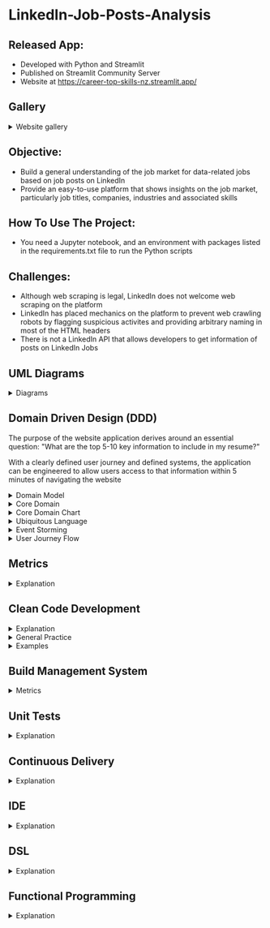 # LinkedIn-Job-Posts-Analysis

## Released App:
- Developed with Python and Streamlit
- Published on Streamlit Community Server
- Website at https://career-top-skills-nz.streamlit.app/

## Gallery
<details> 
 <summary> Website gallery </summary>

 ## Website Front Page: Home
 ![image](https://github.com/naimiskandar22/LinkedIn-Job-Posts-Analysis/assets/29110245/698d6be5-139a-4914-a6e1-57206e4ce92b) 
 ![image](https://github.com/naimiskandar22/LinkedIn-Job-Posts-Analysis/assets/29110245/1f69322c-cd95-4274-99e4-2243ddf5a98b) 
 ![image](https://github.com/naimiskandar22/LinkedIn-Job-Posts-Analysis/assets/29110245/bcfd162e-113e-4ffa-bc0f-8ff4c2c62ddc)
 ![image](https://github.com/naimiskandar22/LinkedIn-Job-Posts-Analysis/assets/29110245/908e09ae-3068-4427-a4bd-9eb27b3d66ad)
 ![image](https://github.com/naimiskandar22/LinkedIn-Job-Posts-Analysis/assets/29110245/21ad1592-25c0-4170-afe7-3312d9f23da8)
 ![image](https://github.com/naimiskandar22/LinkedIn-Job-Posts-Analysis/assets/29110245/975bba4e-2b50-4e07-a31f-15672de399ea)
 ## Page: LinkedIn Job Posts
 ![image](https://github.com/naimiskandar22/LinkedIn-Job-Posts-Analysis/assets/29110245/42d5d5dd-bbcc-49fb-93a8-05de8de70fce)

</details>

## Objective:
- Build a general understanding of the job market for data-related jobs based on job posts on LinkedIn
- Provide an easy-to-use platform that shows insights on the job market, particularly job titles, companies, industries and associated skills

## How To Use The Project:
- You need a Jupyter notebook, and an environment with packages listed in the requirements.txt file to run the Python scripts

## Challenges:
- Although web scraping is legal, LinkedIn does not welcome web scraping on the platform
- LinkedIn has placed mechanics on the platform to prevent web crawling robots by flagging suspicious activites and providing arbitrary naming in most of the HTML headers
- There is not a LinkedIn API that allows developers to get information of posts on LinkedIn Jobs

## UML Diagrams

<details>
 <summary> Diagrams </summary>


UML Use Case Diagram
![image](https://github.com/naimiskandar22/LinkedIn-Job-Posts-Analysis/assets/29110245/c565c5cd-e135-49e6-9145-c67f319c7d08)

UML Class Diagram
![image](https://github.com/naimiskandar22/LinkedIn-Job-Posts-Analysis/assets/29110245/9632c844-9645-4dd4-a9b9-10def5806eed)

</details>

## Domain Driven Design (DDD)

The purpose of the website application derives around an essential question: "What are the top 5-10 key information to include in my resume?"

With a clearly defined user journey and defined systems, the application can be engineered to allow users access to that information within 5 minutes of navigating the website

<details>

 <summary> Domain Model </summary>

The domain model illustrates the entities relevant to the end-to-end process from gathering information to exploratory data analysis (EDA) to displaying the analysis on a published website

![image](https://github.com/naimiskandar22/LinkedIn-Job-Posts-Analysis/assets/29110245/429ef382-a869-455f-b397-3d8971b9f888)

As stated in the one of the challenges, LinkedIn takes measures to make web scraping difficult and inaccessible to web crawler agents. Nevertheless, Job posts on LinkedIn have similar patterns to how text information are shown and the text information can be obtained as long as the right serialized identification classes are determined. 

The information can be gathered for the following entities and stored in dataframes. Refer to the code snippets below for the domains used in this project:

### Domains and Entities

<details>
 <summary>1. Source platform (LinkedIn)</summary>
 
 - Link to class in Python: [code snippet](https://github.com/naimiskandar22/LinkedIn-Job-Posts-Analysis/blob/4e6ebe6297f3967b9ee57b96fd8f4b9a3906fed4/jobs_analysis.ipynb#L9029)

 Objects in class:
 - Job ID
 - Post URL link
 - Reposted
 - List status
 - Company ID

<details>
 <summary>Screenshots</summary>
 
  ![image](https://github.com/naimiskandar22/LinkedIn-Job-Posts-Analysis/assets/29110245/dc2006ba-c7ff-4d4b-a9ef-3e32cd37f1f1)
  ![image](https://github.com/naimiskandar22/LinkedIn-Job-Posts-Analysis/assets/29110245/bc0eb557-105b-4dbb-ad5d-520468306910)

</details>
 
</details>

<details>
 <summary>2. Job Details</summary>
 
 - Link to class in Python: [code snippet](https://github.com/naimiskandar22/LinkedIn-Job-Posts-Analysis/blob/4e6ebe6297f3967b9ee57b96fd8f4b9a3906fed4/jobs_analysis.ipynb#L9029)

 Objects in class:
 - Job title
 - Job description
 - Language
 - Top Card Details
 - Experience level
 - Location
 - Industry
 - Employment type
 - Associated skills
 - Skill common phrases
 - Unlisted skills
 - Unlisted skill phrases

<details>
 <summary>Screenshots</summary>
 
 ![image](https://github.com/naimiskandar22/LinkedIn-Job-Posts-Analysis/assets/29110245/5511b51c-434b-454a-a20f-5f4d6b67e3f3)
 ![image](https://github.com/naimiskandar22/LinkedIn-Job-Posts-Analysis/assets/29110245/8c1c3d65-779f-4b8a-977d-1f86d835bed7)
 ![image](https://github.com/naimiskandar22/LinkedIn-Job-Posts-Analysis/assets/29110245/70c46a1c-85de-4a19-811d-c5def50841b4)
 ![image](https://github.com/naimiskandar22/LinkedIn-Job-Posts-Analysis/assets/29110245/7b691ab1-024e-4886-a5f4-4aaa2ea72cdf)


</details>
 
</details>

<details>
 <summary>3. Company</summary>
 
 - Link to class in Python: [code snippet](https://github.com/naimiskandar22/LinkedIn-Job-Posts-Analysis/blob/4e6ebe6297f3967b9ee57b96fd8f4b9a3906fed4/jobs_analysis.ipynb#L9067)

 Objects in class:
 - Company name
 - Company page link
 - Company Top Card Details
 - Industry
 - Company size
 - Company description

<details>
 <summary>Screenshots</summary>
 
  ![image](https://github.com/naimiskandar22/LinkedIn-Job-Posts-Analysis/assets/29110245/d493ac17-a949-4d80-ae48-4e2898e0373a)
  ![image](https://github.com/naimiskandar22/LinkedIn-Job-Posts-Analysis/assets/29110245/d65ad9a0-b198-459d-bb0f-dd3361877677)
  ![image](https://github.com/naimiskandar22/LinkedIn-Job-Posts-Analysis/assets/29110245/3fe6071d-5a42-4fb1-bf9e-6012d0e94a6e)


</details>
 
</details>

<details>
 <summary>4. Required Skills (LinkedIn)</summary>
 
 - Link to class in Python: [code snippet](https://github.com/naimiskandar22/LinkedIn-Job-Posts-Analysis/blob/4e6ebe6297f3967b9ee57b96fd8f4b9a3906fed4/jobs_analysis.ipynb#L12562)

 Objects in class:
 - Job ID
 - Post URL link
 - Reposted
 - List status
 - Company ID

<details>
 <summary>Screenshots</summary>
 
  ![image](https://github.com/naimiskandar22/LinkedIn-Job-Posts-Analysis/assets/29110245/2761a347-bb1a-495d-8c97-c2b9e9e7f16a)
  ![image](https://github.com/naimiskandar22/LinkedIn-Job-Posts-Analysis/assets/29110245/3811b630-de81-4469-aea8-537df01c334f)

</details>
 
</details>

-----

</details>

<details>

 <summary> Core Domain </summary>

To fulfill the main objective of the website, the most common job titles and associated job skills to job posts are primary indications to measure the benchmarks for generalized or specialized job options. A relatively substantial amount of records would provide an insightful overview of the job market and LinkedIn is a resourceful platform to gather information on available work at a given time. 

![image](https://github.com/naimiskandar22/LinkedIn-Job-Posts-Analysis/assets/29110245/f7528319-654e-4311-8422-2691e584e2e8)

As shown in the website gallery above, the website front page indicates the most common job title and the top skills associated to the job posts. Practicality and ease-of-use are the primary focus to provide the most impact for the users. Free tools such as Jobscan and Skillsyncer are useful to show ATS scores for resumes, however there are no free tools that show insights on job titles and top skills. This website provides a one-stop platform for users who are:
- Looking to update their resumes for general purposes
- Tailoring their resumes for specialized positions
- Determining the next skills to develop for senior positions

-----

</details>

<details>

 <summary> Core Domain Chart </summary>

The core purpose of the website is to provide valuable information on the demanded job options on the market and democratize the feature to be available to the data community

![image](https://github.com/naimiskandar22/LinkedIn-Job-Posts-Analysis/assets/29110245/aa99903c-d398-4896-8d20-8a24bdf62da2)

The feature to display the insights mentioned multiple times on a published website is the determined minimum-viable product (MVP), however the website utilization and application lies on the exploratory data analysis processes that produces the insight shown. The exploratory data analysis processes include:
- Most common job titles
- Companies with the most job posts
- Top Industries from the job posts
- Top skills associated to the job posts
- Determine unlisted skills on the posts but were mentioned in the job description
- Extensive filter options on the website
- Text recommender by keyword search with scikit-learn's TFIDF

While the core feature is fundamental to the website, there are opportunities for further features that could be developed to enrich the website. Referring to an illustration from the DDD-crew, secondary features can be organized into different quadrants of viability to determine the impact and measured against the cost of the development. As elegantly illustrated in the picture below, features grouped as the Low Hanging Fruit on the bottom right box would provide the best return-on-investment (ROI) whereas the grey box on the top left is the least lucrative feature to develop.

![image](https://github.com/naimiskandar22/LinkedIn-Job-Posts-Analysis/assets/29110245/d9d9c199-1d2a-45a5-b520-950817e2db77)

Future expansions can be considered to provide higher value for the website. However, the impediments should always be considered to measure the potential ROI and committing to the feature development. Hence, the groupings can be described as follows:

<b>Low Hanging Fruit</b>
1. Trend Analysis
   - Advantage: Showing the highly demanded job titles and skills over time
   - Disadvantage: No significant obstructions, as this feature requires expanding upon the available analysis on the website

<b>Risk Averse</b>
1. Recommendation Chatbot
   - Advantage: It provides narrower or more relevant sorted searched jobs for users
   - Disadvantage: Could be computationally costly for the website, and broader or expansive data would be needed to drive maximum value
2. Forecasting Model
   - Advantage: Forecasting highly demanded jobs and skills for future jobs in the market
   - Disadvantage: Accuracy in forecasting model may be skewed when broader data is not available for model training

<b>Last Toothpaste in the Tube</b>
1. Automated Data Fetch
   - Advantage: Broader data can be obtained automatically for long-term period with minimal manual process
   - Disadvantage: LinkedIn has intuitive countermeasures to prevent suspected web crawlers or robots from fetching data on the platform, and there is no job posts API available to free users

-----

</details>

<details>

 <summary> Ubiquitous Language </summary>

In the Domain-Driven Design process, ubiquitous language helps to align the relevant individuals in getting familiarized with the common terminologies used for the project development and getting a common understanding on the terminologies used in the project lifecycle.

The main terminologies and the description in the project are as follows:
- <b>Jobs</b>: Jobs or job details that are publicly shown on LinkedIn job posts. The details are described as one of the domains above, and the objects that are available to be used
- <b>Home Page</b>: Front page of the website where the insights are shown
- <b>Job Posts Page</b>: Second page of the website that shows the list of job posts gathered on LinkedIn
- <b>Top Job Title</b>: 3 most common job titles in the analysis output
- <b>Top Companies</b>: 3 most common companies in the analysis output
- <b>Top Industries</b>: 3 most common industries in the analysis output
- <b>Top Experience Levels</b>: 3 most common experience levels in the analysis output
- <b>Top Skills</b>: 3 most common associated skills to the jobs in the analysis output
- <b>Remote Work Options</b>: Remote options in the LinkedIn filter options. The listed options found on LinkedIn are On-site, Hybrid and Remote
- <b>Experience Levels</b>: Assigned experience level for the job posts on LinkedIn and is among one of the filter parameters. The listed experience levels found on LinkedIn include Entry level, Mid-Senior level, Internship, Contract, Part-time and Director

-----

</details>

<details>

 <summary> Event Storming </summary>

![image](https://github.com/naimiskandar22/LinkedIn-Job-Posts-Analysis/assets/29110245/9e7ef1f7-f786-4fa4-8f05-b2b6cb3a3b68)

-----

</details>

<details>

 <summary> User Journey Flow </summary>

![image](https://github.com/naimiskandar22/LinkedIn-Job-Posts-Analysis/assets/29110245/416bc760-0ed2-417c-b3de-b3aeed19a738)

-----

</details>

## Metrics

<details>

 <summary> Explanation </summary>

Sonarcloud is used to review code when new changes are pushed into the repository. Upon connecting the Github repository to the Sonarcloud platform, Sonarcloud can measure the code cleanliness and indicate the code quality throughout the project lifecycle. Observe the screenshot below for the indicated metrics on Sonarcloud. The metrics are as follows:
- Reliability: Showing the number of bugs in the code
- Security: Showing vulnerabilities in the code
- Maintainability: Showing technical debt ratio in the code
- Duplications: Showing number of identical lines of code

![image](https://github.com/naimiskandar22/LinkedIn-Job-Posts-Analysis/assets/29110245/a882fbf6-2038-40c8-ba26-d8f6d6af2eec)

</details>

## Clean Code Development

<details>

 <summary> Explanation </summary>

Clean codes and general best practices are foundational to the project lifecycle, as easily readable codes are critical in facilitating or orchestrating continuous development of feature expansion. In that spirit, areas such as clear naming, unrepetitive functions and concise comments are included in the development code to allow changes when improvements are called for and to demonstrate the awareness of clean code development.

</details>

<details>

 <summary> General Practice </summary>

 - <b>Naming Variables and Functions</b>: Variables and functions have to be named concisely and appropriately.
   - Booleans: If any, boolean variables would be named with the prefix 'is', and followed by the purpose of the variable. For example, is_home_selected or is_done
   - Strings and Float (Numeric): If any, variables are named in singular form and the naming should be concise.
   - Lists and Dataframes: Variables are named in plural form
 - <b>Variable Naming Convention</b>: Naming convention of variables use snake case. Snake case (stylized as snake_case) is the naming convention in which each space is replaced with an underscore (_) character, and words are written in lowercase. For example, files_df and files_df_columns
 - <b>Function Naming Convention</b>: Naming convention of variables use pascal case. Pascal case is a naming convention where the first letter in every word is capitalized and the rest is in lowercase. For example, GetJobPostingID() and GetJobTitle()
 - <b>Unique Naming</b>: Definitions of new variables and functions should be named appropriately. Each variable should be used for specific purposes and there should not be more than 1 uses for specified variables. However, the variable values can be freely modified
 - <b>Comments</b>: Comments added are used to provide a clear descriptions. When necessary, comments should be included directly above the definitions of variables or functions.
 - <b>Functional Programming</b>: Identify instances where hard-coding can be avoided as much as possible. Rather than using hard-coded solutions, build functions to compute the solutions from identifiable patterns and return results with no side effects. If results cannot be found, return null and allow the code to move forward without being impeded.

</details>

<details>

 <summary> Examples </summary>

Find the examples of clean code development below.

<details> 
 <summary> Example 1 </summary>

 - Use case: Including comments to describe functions
 - Source file: job_analysis.ipynb
 - Link to code: [code snippet](https://github.com/naimiskandar22/LinkedIn-Job-Posts-Analysis/blob/4e6ebe6297f3967b9ee57b96fd8f4b9a3906fed4/jobs_analysis.ipynb#L113)

![image](https://github.com/naimiskandar22/LinkedIn-Job-Posts-Analysis/assets/29110245/e84c78bc-2c25-4bc2-893d-3f22c9d52731)

 
</details>

<details> 
 <summary> Example 2 </summary>

 - Use case: Naming convention of functions (Pascal Case)
 - Source file: job_analysis.ipynb
 - Path to file: [code snippet](https://github.com/naimiskandar22/LinkedIn-Job-Posts-Analysis/blob/4e6ebe6297f3967b9ee57b96fd8f4b9a3906fed4/jobs_analysis.ipynb#L317)

 ![image](https://github.com/naimiskandar22/LinkedIn-Job-Posts-Analysis/assets/29110245/e84c78bc-2c25-4bc2-893d-3f22c9d52731)

</details>

<details> 
 <summary> Example 3 </summary>
 
  - Use case: Naming convention of list and dataframe (Snake Case)
  - Source file: job_analysis.ipynb
  - Path to file: [code snippet](https://github.com/naimiskandar22/LinkedIn-Job-Posts-Analysis/blob/4e6ebe6297f3967b9ee57b96fd8f4b9a3906fed4/jobs_analysis.ipynb#L11916)

 ![image](https://github.com/naimiskandar22/LinkedIn-Job-Posts-Analysis/assets/29110245/8322c6be-4bd3-498d-9ae7-32d1c1ce16f5)
 
</details>

<details> 
 <summary> Example 4 </summary>
 
  - Use case: Functional programming, where a function is defined with parameters and returning value(s). If the attempt to get value(s) is unsuccessful, return null and the rest of the code still persists
  - Source file: job_analysis.ipynb
  - Path to file: [code snippet](https://github.com/naimiskandar22/LinkedIn-Job-Posts-Analysis/blob/4e6ebe6297f3967b9ee57b96fd8f4b9a3906fed4/jobs_analysis.ipynb#L120)

 ![image](https://github.com/naimiskandar22/LinkedIn-Job-Posts-Analysis/assets/29110245/67c56a80-62df-4dac-b966-9e9d51fb9ff6)

</details>

<details> 
 <summary> Example 5 </summary>
 
  - Use case: List and dataframe variables are given unique namings. Besides that, the namings are concise and appropriate to the specific purposes.
  - Source file: job_analysis.ipynb
  - Path to file: [code snippet](https://github.com/naimiskandar22/LinkedIn-Job-Posts-Analysis/blob/4e6ebe6297f3967b9ee57b96fd8f4b9a3906fed4/jobs_analysis.ipynb#L9020)

 ![image](https://github.com/naimiskandar22/LinkedIn-Job-Posts-Analysis/assets/29110245/e4e4ef75-2a34-470a-84fa-990fe89b9f88)

</details>

-----
</details>

## Build Management System

<details>

 <summary> Metrics </summary>




</details>

## Unit Tests

<details>

 <summary> Explanation </summary>

In the jobs_analysis_test.ipynb file, the Python <b>assert</b> keyword is used to test if the function returns an expected value. Referring to the screenshot below, the <b>id_key</b> is hard-coded to get the job title in the post from the HTML text. However, the <b>id_key</b> in other job post pages on LinkedIn are arbitrary and applying the <b>id_key</b> manually is not acceptable. With the earlier defined function <b>diveHtmlTags()</b>, the job title can be obtained regardless of the arbitrary <b>id_key</b>. The same solution applies to obtain the other information on LinkedIn Job Post pages.

When the notebook cells with the <b>assert</b> keyword run successfully, the tests are successful and no <b>AssertionError</b> are triggered.

![image](https://github.com/naimiskandar22/LinkedIn-Job-Posts-Analysis/assets/29110245/0090c8b6-6a59-4bdc-b32a-3771e94bbda9)

<details>
  <summary> Unit Test Example #1 </summary>
  - Link to code snippet: [code snippet](https://github.com/naimiskandar22/LinkedIn-Job-Posts-Analysis/blob/33377c8f28eab1156e8975bb364dcd7b1ba716c4/jobs_analysis_test.ipynb#L1762-L1763)

  ![image](https://github.com/naimiskandar22/LinkedIn-Job-Posts-Analysis/assets/29110245/fd529f0a-ab9d-4da8-a5c5-8c377e2264a4)
  
</details>

<details>
  <summary> Unit Test Example #2 </summary>
  - Link to code snippet: [code snippet](https://github.com/naimiskandar22/LinkedIn-Job-Posts-Analysis/blob/33377c8f28eab1156e8975bb364dcd7b1ba716c4/jobs_analysis_test.ipynb#L1798)

  ![image](https://github.com/naimiskandar22/LinkedIn-Job-Posts-Analysis/assets/29110245/0f78988f-43c9-43e3-b89f-9db8833519db)

 
</details>

<details>
  <summary> Unit Test Example #3 </summary>
  - Link to code snippet: [code snippet](https://github.com/naimiskandar22/LinkedIn-Job-Posts-Analysis/blob/33377c8f28eab1156e8975bb364dcd7b1ba716c4/jobs_analysis_test.ipynb#L1834)

  ![image](https://github.com/naimiskandar22/LinkedIn-Job-Posts-Analysis/assets/29110245/b331e6bf-96ab-4f54-91f6-32c3faaa2980)
 
</details>

</details>

## Continuous Delivery

<details>

 <summary> Explanation </summary>

 A Github Actions workflow is used to manage Python packages in an Anaconda environment and run the notebook in a test environment when new changes are pushed into the repository. 

 ### Workflow Configuration

 - Add a new workflow in Github Actions and select a suggested workflow to start with a pre-defined workflow configuration

![image](https://github.com/naimiskandar22/LinkedIn-Job-Posts-Analysis/assets/29110245/4f0d4428-3be3-4c0e-a89a-ea3cb8d3f01f)

 - In the pre-defined workflow configuration file, set the following settings:
   - <b>on: [push]</b>
   - <b>python-version: '3.9.13'</b>
   - <b>name: Install dependencies
        run: |
          python -m pip install --upgrade pip
          pip install -r requirements.txt</b>

  The settings would allow the workflow to trigger when:
   - New changes are pushed into the repository
   - Set python version to '3.9.13' by default
   - Run installation for dependencies from requirements.txt file and install pip in the workflow test environment

 ![image](https://github.com/naimiskandar22/LinkedIn-Job-Posts-Analysis/assets/29110245/96cb03f1-55fe-4b4f-9811-442c13c7f5cc)

 - To avoid errors caused by absence of pytest functions, comment the following lines:
   - <b> Bypassing pytest step
           name: Test with pytest
           run: |
             pytest </b>
 - To run the jupyter notebook with Python assert keywords, add the following lines in the workflow file
   - <b> name: Install Jupyter Notebook
         run: |
             python -m pip install jupyter</b>
   - <b> name: Execute Jupyter Notebook
         run: jupyter execute jobs_analysis_test.ipynb
         shell: bash</b>
  ![image](https://github.com/naimiskandar22/LinkedIn-Job-Posts-Analysis/assets/29110245/ad512d8b-513a-4e32-ac83-90ccc580dc23)

  - Finally, commit changes to save the workflow in the repository

The workflow should run when new changes are pushed and check for instances if the application or project is at risk of malfunctions or bugs.

 ![image](https://github.com/naimiskandar22/LinkedIn-Job-Posts-Analysis/assets/29110245/dc6075d2-ce7d-402a-9061-f98058b09d12)

</details>

## IDE

<details>

 <summary> Explanation </summary>

VS Code is solely used for the project due to applicable experience in development and the VS Code interface provide the following advantages:
 - Community-supported plugins can be installed directly from the VS Code interface
 - Identation are clearly visible
 - Python environments can be switched easily at any time while developing the project
 - VS Code allows for useful keyboard shortcuts, which includes:
   - <b>Indent/Outdent</b>
   - <b>Toggle Line Comment</b>
   - <b>Duplicated Line Selection</b>
 - Extensive/comprehensive errors and cell outputs are easier to read when provided the option to view outputs in a text editor or scrollable output text

</details>


## DSL

<details>

 <summary> Explanation </summary>


</details>


## Functional Programming

<details>

 <summary> Explanation </summary>

The final data structure is defined and stored in a dataframe. Once the data has been processed and stored in a dataframe, the dataframe will be saved in an excel file. Hence, defining the dataframe columns and the required information are fundamental to the project outcome. As mentioned in the Clean Code Development general practice, functions with parameters and return values are critical to processing the required information with little room for hard-coded solutions. Regardless of the outcome of the implemented functions in the code, the code should persist and run successfully.

Refer to the screenshots below for the defined dataframes to be stored in excel files.

### Job Details Structure
![image](https://github.com/naimiskandar22/LinkedIn-Job-Posts-Analysis/assets/29110245/ffca5c50-5bcc-446b-8b82-2571c384c774)
### Top Skills Structure
![image](https://github.com/naimiskandar22/LinkedIn-Job-Posts-Analysis/assets/29110245/ffdcda45-9514-434a-a58a-c49bb06695b2)


</details>
